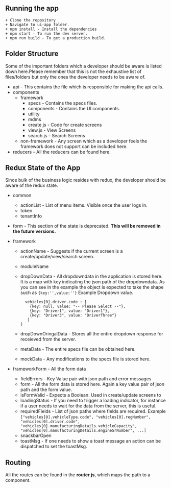 ## Running the app
    + Clone the repository
    + Navigate to ui-app folder.
    + npm install - Install the dependencies
    + npm start - To run the dev server.
    + npm run build - To get a production build.

## Folder Structure
   Some of the important folders which a developer should be aware is listed down here.Please remember that this is not the exhaustive list of files/folders but only the ones the developer needs to be aware of.
   + api - This contains the file which is responsible for making the api calls.
   + components  
        + framework 
            + specs - Contains the specs files.
            + components - Contains the UI components. 
            + utility
            + mdms
            + create.js - Code for create screens
            + view.js - View Screens
            + search.js - Search Screens
        + non-framework - Any screen which as a developer feels the framework does not support can be included here.
   + reducers - All the reducers can be found here.

## Redux State of the App
Since bulk of the business logic resides with redux, the developer should be aware of the redux state.

+ common
  + actionList - List of menu items. Visible once the user logs in.
  + token
  + tenantInfo
+ form - This section of the state is deprecated. **This will be removed in the future versions.**
+ framework
  + actionName - Suggests if the current screen is a create/update/view/search screen.
  + moduleName
  + dropDownData - All dropdowndata in the application is stored here.
      It is a map with key indicating the json path of the dropdowndata. As you can see in the example the object is expected to take the shape such as ```{key:'',value:''}```
      Example Dropdown value. 
      ```{
        vehicles[0].driver.code : [
          {key: null, value: "-- Please Select --"},
          {key: "Driver1", value: "Driver1"},
          {key: "Driver3", value: "DriverThree"}
         ]
      }
  + dropDownOringalData - Stores all the entire dropdown response for receieved from the server.
  + metaData - The entire specs file can be obtained here.

  + mockData - Any modifications to the specs file is stored here.

+ frameworkForm - All the form data 
    + fieldErrors - Key Value pair with json path and error messages
    + form - All the form data is stored here. Again a key value pair of json path and the form value.
    + isFormValid - Expects a Boolean. Used in create/update screens to 
    + loadingStatus - If you need to trigger a loading indicator, for instance if a user needs to wait for the data from the server, this is useful.
    + requiredFields - List of json paths where fields are required.
        Example
        ```["vehicles[0].vehicleType.code", "vehicles[0].regNumber", "vehicles[0].driver.code", "vehicles[0].manufacturingDetails.vehicleCapacity", "vehicles[0].manufacturingDetails.engineSrNumber", ...]```
    + snackbarOpen
    + toastMsg - If one needs to show a toast message an action can be dispatched to set the toastMsg.

## Routing

All the routes can be found in the **router.js**, which maps the path to a component.

